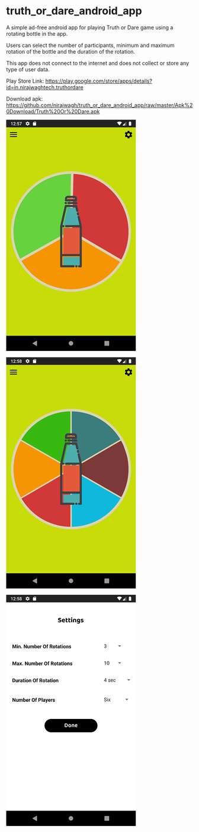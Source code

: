 # truth_or_dare_android_app


A simple ad-free android app for playing Truth or Dare game using a rotating bottle in the app.

Users can select the number of participants, minimum and maximum rotation of the bottle and the duration of the rotation.

This app does not connect to the internet and does not collect or store any type of user data.

Play Store Link: https://play.google.com/store/apps/details?id=in.nirajwaghtech.truthordare

Download apk: https://github.com/nirajwagh/truth_or_dare_android_app/raw/master/Apk%20Download/Truth%20Or%20Dare.apk


![Three Players](https://github.com/nirajwagh/truth_or_dare_android_app/blob/master/Screenshots/Three%20Players.png)

![Six Players](https://github.com/nirajwagh/truth_or_dare_android_app/blob/master/Screenshots/Six%20Players.png)

![Settings](https://github.com/nirajwagh/truth_or_dare_android_app/blob/master/Screenshots/settings.png)

